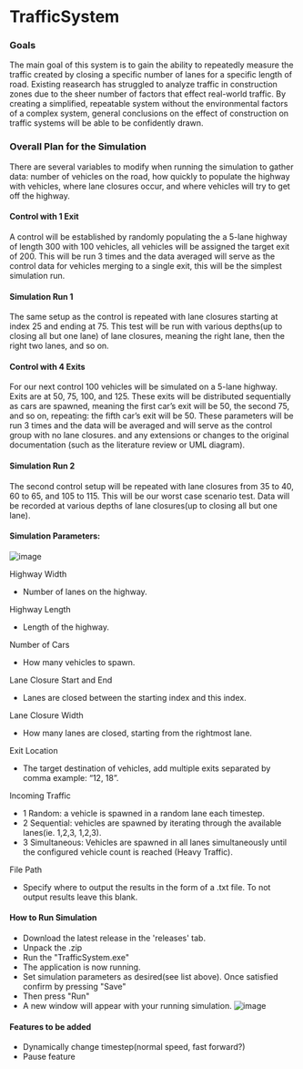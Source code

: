 # TrafficSystem
### Goals
The main goal of this system is to gain the ability to repeatedly measure the traffic created by closing a specific number of lanes for a specific length of road. Existing reasearch has struggled to analyze traffic in construction zones due to the sheer number of factors that effect real-world traffic. By creating a simplified, repeatable system without the environmental factors of a complex system, general conclusions on the effect of construction on traffic systems will be able to be confidently drawn.

### Overall Plan for the Simulation
There are several variables to modify when running the simulation to gather data: number of vehicles on the road, how quickly to populate the highway with vehicles, where lane closures occur, and where vehicles will try to get off the highway.

#### Control with 1 Exit
A control will be established by randomly populating the a 5-lane highway of length 300 with 100 vehicles, all vehicles will be assigned the target exit of 200. This will be run 3 times and the data averaged will serve as the control data for vehicles merging to a single exit, this will be the simplest simulation run.
#### Simulation Run 1
The same setup as the control is repeated with lane closures starting at index 25 and ending at 75. This test will be run with various depths(up to closing all but one lane) of lane closures, meaning the right lane, then the right two lanes, and so on.

#### Control with 4 Exits
For our next control 100 vehicles will be simulated on a 5-lane highway. Exits are at 50, 75, 100, and 125. These exits will be distributed sequentially as cars are spawned, meaning the first car’s exit will be 50, the second 75, and so on, repeating: the fifth car’s exit will be 50. These parameters will be run 3 times and the data will be averaged and will serve as the control group with no lane closures.
and any extensions or changes to the original documentation (such as the literature review or UML diagram).
#### Simulation Run 2
The second control setup will be repeated with lane closures from 35 to 40, 60 to 65, and 105 to 115. This will be our worst case scenario test. Data will be recorded at various depths of lane closures(up to closing all but one lane).

#### Simulation Parameters:
![image](https://github.com/user-attachments/assets/16b8bfd5-eff9-4b14-b242-1c4a8bdc05d2)

Highway Width
- Number of lanes on the highway.

Highway Length
- Length of the highway.

Number of Cars
- How many vehicles to spawn.

Lane Closure Start and End 
- Lanes are closed between the starting index and this index.

Lane Closure Width
- How many lanes are closed, starting from the rightmost lane.

Exit Location
- The target destination of vehicles, add multiple exits separated by comma example: “12, 18”.

Incoming Traffic
- 1 Random: a vehicle is spawned in a random lane each timestep.
- 2 Sequential: vehicles are spawned by iterating through the available lanes(ie. 1,2,3, 1,2,3).
- 3 Simultaneous: Vehicles are spawned in all lanes simultaneously until the configured vehicle count is reached (Heavy Traffic).

File Path
- Specify where to output the results in the form of a .txt file. To not output results leave this blank.


#### How to Run Simulation
- Download the latest release in the 'releases' tab.
- Unpack the .zip
- Run the "TrafficSystem.exe"
- The application is now running.
- Set simulation parameters as desired(see list above). Once satisfied confirm by pressing "Save"
- Then press "Run"
- A new window will appear with your running simulation.
  ![image](https://github.com/user-attachments/assets/37ff180b-9926-4517-a29d-fd2e8b8055f1)

#### Features to be added
- Dynamically change timestep(normal speed, fast forward?)
-  Pause feature
